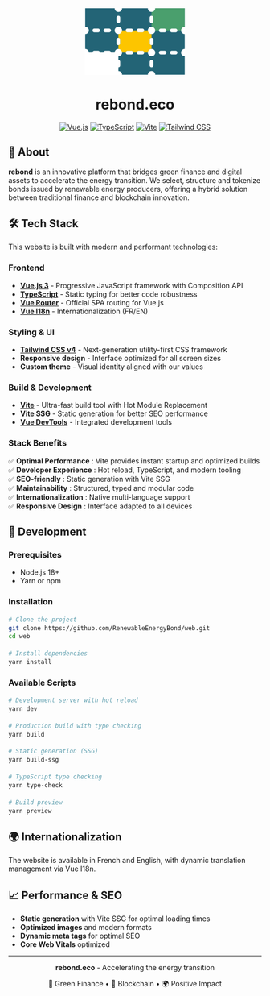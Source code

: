 <div align="center">
  <img src="./public/assets/logo-rebond.svg" alt="rebond logo" width="200"/>
  
  # rebond.eco
  
  [![Vue.js](https://img.shields.io/badge/Vue.js-4FC08D?style=flat&logo=vue.js&logoColor=white)](https://vuejs.org/)
  [![TypeScript](https://img.shields.io/badge/TypeScript-007ACC?style=flat&logo=typescript&logoColor=white)](https://www.typescriptlang.org/)
  [![Vite](https://img.shields.io/badge/Vite-646CFF?style=flat&logo=vite&logoColor=white)](https://vitejs.dev/)
  [![Tailwind CSS](https://img.shields.io/badge/Tailwind_CSS-38B2AC?style=flat&logo=tailwind-css&logoColor=white)](https://tailwindcss.com/)
</div>

## 🚀 About

**rebond** is an innovative platform that bridges green finance and digital assets to accelerate the energy transition. We select, structure and tokenize bonds issued by renewable energy producers, offering a hybrid solution between traditional finance and blockchain innovation.

## 🛠️ Tech Stack

This website is built with modern and performant technologies:

### Frontend
- **[Vue.js 3](https://vuejs.org/)** - Progressive JavaScript framework with Composition API
- **[TypeScript](https://www.typescriptlang.org/)** - Static typing for better code robustness
- **[Vue Router](https://router.vuejs.org/)** - Official SPA routing for Vue.js
- **[Vue I18n](https://vue-i18n.intlify.dev/)** - Internationalization (FR/EN)

### Styling & UI
- **[Tailwind CSS v4](https://tailwindcss.com/)** - Next-generation utility-first CSS framework
- **Responsive design** - Interface optimized for all screen sizes
- **Custom theme** - Visual identity aligned with our values

### Build & Development
- **[Vite](https://vitejs.dev/)** - Ultra-fast build tool with Hot Module Replacement
- **[Vite SSG](https://github.com/antfu/vite-ssg)** - Static generation for better SEO performance
- **[Vue DevTools](https://devtools.vuejs.org/)** - Integrated development tools

### Stack Benefits

✅ **Optimal Performance** : Vite provides instant startup and optimized builds  
✅ **Developer Experience** : Hot reload, TypeScript, and modern tooling  
✅ **SEO-friendly** : Static generation with Vite SSG  
✅ **Maintainability** : Structured, typed and modular code  
✅ **Internationalization** : Native multi-language support  
✅ **Responsive Design** : Interface adapted to all devices  

## 🚀 Development

### Prerequisites
- Node.js 18+
- Yarn or npm

### Installation

```bash
# Clone the project
git clone https://github.com/RenewableEnergyBond/web.git
cd web

# Install dependencies
yarn install
```

### Available Scripts

```bash
# Development server with hot reload
yarn dev

# Production build with type checking
yarn build

# Static generation (SSG)
yarn build-ssg

# TypeScript type checking
yarn type-check

# Build preview
yarn preview
```

## 🌍 Internationalization

The website is available in French and English, with dynamic translation management via Vue I18n.

## 📈 Performance & SEO

- **Static generation** with Vite SSG for optimal loading times
- **Optimized images** and modern formats
- **Dynamic meta tags** for optimal SEO
- **Core Web Vitals** optimized

---

<div align="center">
  <p><strong>rebond.eco</strong> - Accelerating the energy transition</p>
  <p>🌱 Green Finance • 🔗 Blockchain • 🌍 Positive Impact</p>
</div>

